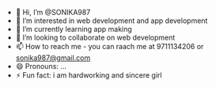 - 👋 Hi, I’m @SONIKA987
- 👀 I’m interested in web development and app development
- 🌱 I’m currently learning app making
- 💞️ I’m looking to collaborate on web development
- 📫 How to reach me - you can raach me at 9711134206 or sonika987@gmail.com
- 😄 Pronouns: ...
- ⚡ Fun fact: i am hardworking and sincere girl

<!---
SONIKA987/SONIKA987 is a ✨ special ✨ repository because its `README.md` (this file) appears on your GitHub profile.
You can click the Preview link to take a look at your changes.
--->

